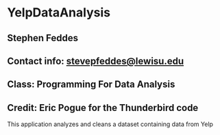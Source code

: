 # YelpDataAnalysis
## Stephen Feddes
## Contact info: stevepfeddes@lewisu.edu
## Class: Programming For Data Analysis
## Credit: Eric Pogue for the Thunderbird code
This application analyzes and cleans a dataset containing data from Yelp
